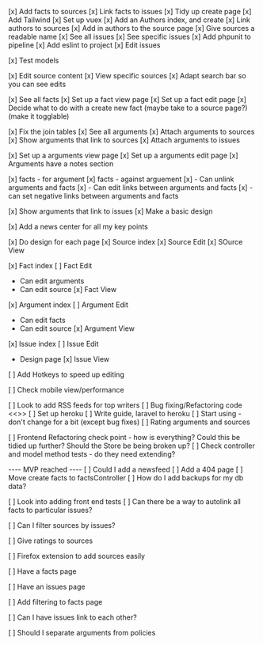 [x] Add facts to sources
[x] Link facts to issues
[x] Tidy up create page
[x] Add Tailwind
[x] Set up vuex
[x] Add an Authors index, and create
[x] Link authors to sources
[x] Add in authors to the source page
[x] Give sources a readable name
[x] See all issues
[x] See specific issues
[x] Add phpunit to pipeline
[x] Add eslint to project
[x] Edit issues

[x] Test models

[x] Edit source content
[x] View specific sources
[x] Adapt search bar so you can see edits

[x] See all facts
[x] Set up a fact view page
[x] Set up a fact edit page
[x] Decide what to do with a create new fact (maybe take to a source page?) (make it togglable)

[x] Fix the join tables
[x] See all arguments
[x] Attach arguments to sources
[x] Show arguments that link to sources
[x] Attach arguments to issues

[x] Set up a arguments view page
[x] Set up a arguments edit page
[x] Arguments have a notes section

[x] facts - for argument
[x] facts - against arguement
[x] - Can unlink arguments and facts
[x] - Can edit links between arguments and facts
[x] - can set negative links between arguments and facts

[x] Show arguments that link to issues
[x] Make a basic design

[x] Add a news center for all my key points

[x] Do design for each page
[x] Source index
[x] Source Edit
[x] SOurce View

[x] Fact index
[ ] Fact Edit
   - Can edit arguments
   - Can edit source
[x] Fact View

[x] Argument index
[ ] Argument Edit
   - Can edit facts
   - Can edit source
[x] Argument View

[x] Issue index
[ ] Issue Edit
   - Design page
[x] Issue View

[ ] Add Hotkeys to speed up editing

[ ] Check mobile view/performance

[ ] Look to add RSS feeds for top writers
[ ] Bug fixing/Refactoring code
<<<REMOVE REGISTER>>>
[ ] Set up heroku
[ ] Write guide, laravel to heroku
[ ] Start using - don't change for a bit (except bug fixes)
[ ] Rating arguments and sources

[ ] Frontend Refactoring check point - how is everything? Could this be tidied up further? Should the Store be being broken up?
[ ] Check controller and model method tests - do they need extending?

---- MVP reached ----
[ ] Could I add a newsfeed
[ ] Add a 404 page
[ ] Move create facts to factsController
[ ] How do I add backups for my db data?

[ ] Look into adding front end tests
[ ] Can there be a way to autolink all facts to particular issues?

[ ] Can I filter sources by issues?

[ ] Give ratings to sources

[ ] Firefox extension to add sources easily

[ ] Have a facts page

[ ] Have an issues page

[ ] Add filtering to facts page

[ ] Can I have issues link to each other?

[ ] Should I separate arguments from policies
